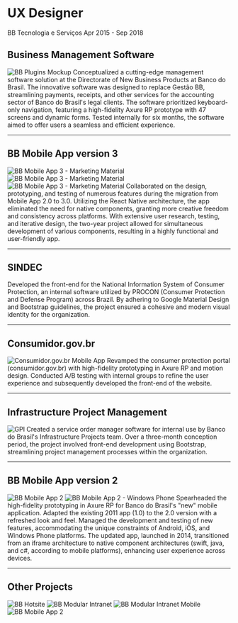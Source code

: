 # UX Designer

BB Tecnologia e Serviços
Apr 2015 - Sep 2018

## Business Management Software

![BB Plugins Mockup](https://bermeo.dev/images/bbts/PLUGINS-Group-2160.png)
Conceptualized a cutting-edge management software solution at the Directorate of New Business Products at Banco do Brasil. The innovative software was designed to replace Gestão BB, streamlining payments, receipts, and other services for the accounting sector of Banco do Brasil's legal clients. The software prioritized keyboard-only navigation, featuring a high-fidelity Axure RP prototype with 47 screens and dynamic forms. Tested internally for six months, the software aimed to offer users a seamless and efficient experience.

---

## BB Mobile App version 3

![BB Mobile App 3 - Marketing Material](https://bermeo.dev/images/bbts/APP-BB-3_1.jpg)
![BB Mobile App 3 - Marketing Material](https://bermeo.dev/images/bbts/APP-BB-3_2.jpg)
![BB Mobile App 3 - Marketing Material](https://bermeo.dev/images/bbts/APP-BB-3_3.jpg)
Collaborated on the design, prototyping, and testing of numerous features during the migration from Mobile App 2.0 to 3.0. Utilizing the React Native architecture, the app eliminated the need for native components, granting more creative freedom and consistency across platforms. With extensive user research, testing, and iterative design, the two-year project allowed for simultaneous development of various components, resulting in a highly functional and user-friendly app.

---

## SINDEC

Developed the front-end for the National Information System of Consumer Protection, an internal software utilized by PROCON (Consumer Protection and Defense Program) across Brazil. By adhering to Google Material Design and Bootstrap guidelines, the project ensured a cohesive and modern visual identity for the organization.

---

## Consumidor.gov.br

![Consumidor.gov.br Mobile App](https://bermeo.dev/images/bbts/APP-CONSUMIDOR-2160.jpg)
Revamped the consumer protection portal (consumidor.gov.br) with high-fidelity prototyping in Axure RP and motion design. Conducted A/B testing with internal groups to refine the user experience and subsequently developed the front-end of the website.

---

## Infrastructure Project Management

![GPI](https://bermeo.dev/images/bbts/GPI-1080.jpg)
Created a service order manager software for internal use by Banco do Brasil's Infrastructure Projects team. Over a three-month conception period, the project involved front-end development using Bootstrap, streamlining project management processes within the organization.

---

## BB Mobile App version 2

![BB Mobile App 2](https://bermeo.dev/images/bbts/APP-TRANSFERENCIA.jpg)
![BB Mobile App 2 - Windows Phone](https://bermeo.dev/images/bbts/APP-BB_Windows-1080.jpg)
Spearheaded the high-fidelity prototyping in Axure RP for Banco do Brasil's "new" mobile application. Adapted the existing 2011 app (1.0) to the 2.0 version with a refreshed look and feel. Managed the development and testing of new features, accommodating the unique constraints of Android, iOS, and Windows Phone platforms. The updated app, launched in 2014, transitioned from an iframe architecture to native component architectures (swift, java, and c#, according to mobile platforms), enhancing user experience across devices.

---

## Other Projects

![BB Hotsite](https://bermeo.dev/images/bbts/HOTSITE-2160.jpg)
![BB Modular Intranet](https://bermeo.dev/images/bbts/INTRANET-MODULAR-2160.jpg)
![BB Modular Intranet Mobile](https://bermeo.dev/images/bbts/INTRANET-MODULAR-MOBILE.jpg)
![BB Mobile App 2](https://bermeo.dev/images/bbts/APP-LIMITES.jpg)
